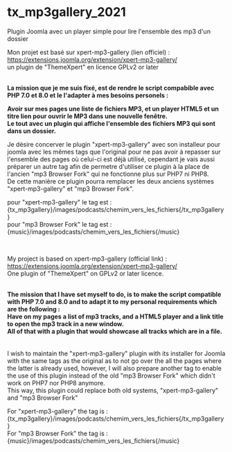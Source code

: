 # tx_mp3gallery_2021
Plugin Joomla avec un player simple pour lire l'ensemble des mp3 d'un dossier


Mon projet est basé sur xpert-mp3-gallery (lien officiel) :<br>
https://extensions.joomla.org/extension/xpert-mp3-gallery/<br>
un plugin de "ThemeXpert" en licence GPLv2 or later<br> <br>

<b>La mission que je me suis fixé, est de rendre le script compabible avec PHP 7.0 et 8.0 et le l'adapter à mes besoins personels :<p>
Avoir sur mes pages une liste de fichiers MP3, et un player HTML5 et un titre lien pour ouvrir le MP3 dans une nouvelle fenêtre.<br>
Le tout avec un plugin qui affiche l'ensemble des fichiers MP3 qui sont dans un dossier.</b></p>
	
Je désire concerver le plugin "xpert-mp3-gallery" avec son installeur pour joomla avec les mêmes tags que l'original pour ne pas avoir à repasser sur l'ensemble des pages où celui-ci est déjà utilisé, cependant je vais aussi préparer un autre tag afin de permetre d'utiliser ce plugin à la place de l'ancien "mp3 Browser Fork" qui ne fonctionne plus sur PHP7 ni PHP8.<br>
De cette manière ce plugin pourra remplacer les deux anciens systèmes "xpert-mp3-gallery" et "mp3 Browser Fork".<br>

pour "xpert-mp3-gallery" le tag est : {tx_mp3gallery}/images/podcasts/chemim_vers_les_fichiers{/tx_mp3gallery}<br>
pour "mp3 Browser Fork" le tag est : {music}/images/podcasts/chemim_vers_les_fichiers{/music}<br>

<br>

My project is based on xpert-mp3-gallery (official link) :<br>
https://extensions.joomla.org/extension/xpert-mp3-gallery/<br>
One plugin of "ThemeXpert" on GPLv2 or later licence.<br> <br>

<b>The mission that I have set myself to do, is to make the script compatible with PHP 7.0 and 8.0 and to adapt it to my personal requirements which are the following :<br>
Have on my pages a list of mp3 tracks, and a HTML5 player and a link title to open the mp3 track in a new window.<br>
All of that with a plugin that would showcase all tracks which are in a file.</b><br>
	<br> <br>
I wish to maintain the "xpert-mp3-gallery" plugin with its installer for Joomla with the same tags as the original as to not go over the all the pages where the latter is already used, however, I will also prepare another tag to enable the use of this plugin instead of the old "mp3 Browser Fork" which didn't work on PHP7 nor PHP8 anymore.<br>
This way, this plugin could replace both old systems, "xpert-mp3-gallery" and "mp3 Browser Fork"<br>

For "xpert-mp3-gallery" the tag is : {tx_mp3gallery}/images/podcasts/chemim_vers_les_fichiers{/tx_mp3gallery}<br>
For "mp3 Browser Fork" the tag is : {music}/images/podcasts/chemim_vers_les_fichiers{/music}<br>
